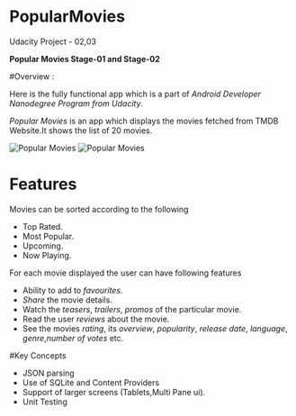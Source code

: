 # PopularMovies 
Udacity Project - 02,03

**Popular Movies Stage-01 and Stage-02**

#Overview :

Here is the fully functional app which is a part of *Android Developer Nanodegree Program from Udacity*.

*Popular Movies* is an app which displays the movies fetched from TMDB Website.It shows the list of 20 movies.

![Popular Movies](https://lh5.googleusercontent.com/qx2DrVVjH1lWS5mhbms1gkyAgzMK_88BvVgQ5QQugKE_xxHzYln8ebyCNJyeF3t8gUNw8eL3bR6-KVY=w1366-h613-rw)
![Popular Movies](https://lh6.googleusercontent.com/7M_0i2D-83_pUKrujPscY_3NnXOhdvHZDxHBLuTu1W5LowO0Qqh-WSUwOSUMVFHQMvH6rTGAb2tW3UA=w1366-h613-rw)

# Features
Movies can be sorted according to the following
* Top Rated.
* Most Popular.
* Upcoming.
* Now Playing.

For each movie displayed the user can have following features
* Ability to add to *favourites*.
* *Share* the movie details.
* Watch the *teasers*, *trailers*, *promos* of the particular movie.
* Read the user *reviews* about the movie.
* See the movies *rating*, its *overview*, *popularity*, *release date*, *language*, *genre*,*number of votes* etc.

#Key Concepts
* JSON parsing
* Use of SQLite and Content Providers
* Support of larger screens (Tablets,Multi Pane ui).
* Unit Testing
